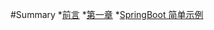 #Summary
*[前言](parts/preface.md)
*[第一章](parts/chapter1/overview.md)
	*[SpringBoot 简单示例](parts/chatper1/springboot-simple-demo.md)